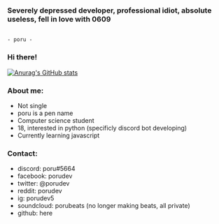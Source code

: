 ###                  Severely depressed developer, professional idiot, absolute useless, fell in love with 0609
                                                                                                          - poru -
### Hi there!

[![Anurag's GitHub stats](https://github-readme-stats.vercel.app/api?username=porudev&count_private=true&include_all_commits=true&show_icons=true&theme=algolia)](https://github.com/anuraghazra/github-readme-stats)
  

### About me:
- Not single
- poru is a pen name
- Computer science student
- 18, interested in python (specificly discord bot developing)
- Currently learning javascript

### Contact:
- discord: poru#5664
- facebook: porudev
- twitter: @porudev
- reddit: porudev
- ig: porudev5
- soundcloud: porubeats (no longer making beats, all private)
- github: here
